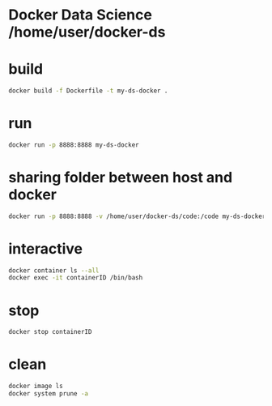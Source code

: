 # Docker Data Science /home/user/docker-ds

# build
```bash
docker build -f Dockerfile -t my-ds-docker .
```

# run
```bash
docker run -p 8888:8888 my-ds-docker
```

# sharing folder between host and docker
```bash
docker run -p 8888:8888 -v /home/user/docker-ds/code:/code my-ds-docker
```

# interactive
```bash
docker container ls --all
docker exec -it containerID /bin/bash
```

# stop
```bash
docker stop containerID
```

# clean
```bash
docker image ls
docker system prune -a
```
